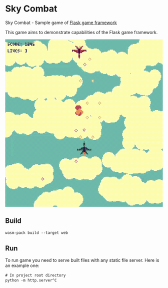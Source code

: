 # Sky Combat
Sky Combat - Sample game of [Flask game framework](https://github.com/aegis-dev/flask)

This game aims to demonstrate capabilities of the Flask game framework.

![Alt Text](gameplay.gif)

## Build
```
wasm-pack build --target web
```

## Run
To run game you need to serve built files with any static file server.
Here is an example one:
```
# In project root directory
python -m http.server^C
```
